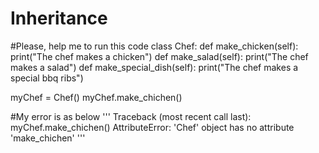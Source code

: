 # Inheritance
#Please, help me to run this code
class Chef:
    def make_chicken(self):
        print("The chef makes a chicken")
    def make_salad(self):
        print("The chef makes a salad")
    def make_special_dish(self):
        print("The chef makes a special bbq ribs")

myChef = Chef()
myChef.make_chichen()

#My error is as below
'''
Traceback (most recent call last):
    myChef.make_chichen()
AttributeError: 'Chef' object has no attribute 'make_chichen'
'''

